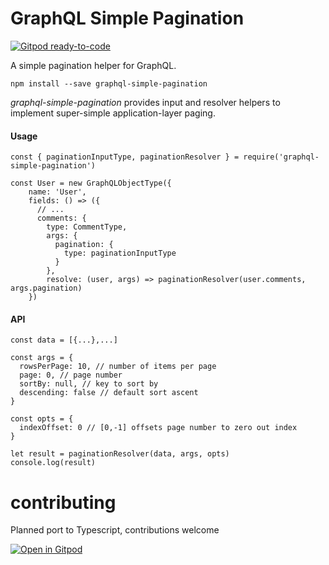 # GraphQL Simple Pagination

[![Gitpod ready-to-code](https://img.shields.io/badge/Gitpod-ready--to--code-908a85?logo=gitpod)](https://gitpod.io/#https://github.com/binzcodes/pulumi-minimal-dynamodb-api)

A simple pagination helper for GraphQL.

`npm install --save graphql-simple-pagination`

*graphql-simple-pagination* provides input and resolver helpers 
to implement super-simple application-layer paging.

#### Usage
```
const { paginationInputType, paginationResolver } = require('graphql-simple-pagination')

const User = new GraphQLObjectType({
    name: 'User',
    fields: () => ({
      // ...
      comments: {
        type: CommentType,
        args: {
          pagination: {
            type: paginationInputType
          }
        },
        resolve: (user, args) => paginationResolver(user.comments, args.pagination)
    })
```

#### API
```
const data = [{...},...]

const args = {
  rowsPerPage: 10, // number of items per page
  page: 0, // page number
  sortBy: null, // key to sort by
  descending: false // default sort ascent
}

const opts = {
  indexOffset: 0 // [0,-1] offsets page number to zero out index
}

let result = paginationResolver(data, args, opts)
console.log(result)
```
# contributing

Planned port to Typescript, contributions welcome

[![Open in Gitpod](https://gitpod.io/button/open-in-gitpod.svg)](https://gitpod.io/#https://github.com/binzcodes/pulumi-minimal-dynamodb-api)

